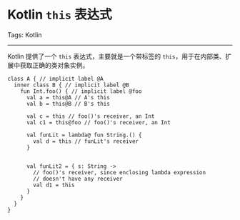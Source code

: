 # Kotlin `this` 表达式

Tags: Kotlin


---

Kotlin 提供了一个 `this` 表达式，主要就是一个带标签的 `this`，用于在内部类、扩展中获取正确的类对象实例。

```
class A { // implicit label @A
  inner class B { // implicit label @B
    fun Int.foo() { // implicit label @foo
      val a = this@A // A's this
      val b = this@B // B's this

      val c = this // foo()'s receiver, an Int
      val c1 = this@foo // foo()'s receiver, an Int

      val funLit = lambda@ fun String.() {
        val d = this // funLit's receiver
      }


      val funLit2 = { s: String ->
        // foo()'s receiver, since enclosing lambda expression
        // doesn't have any receiver
        val d1 = this
      }
    }
  }
}
```

